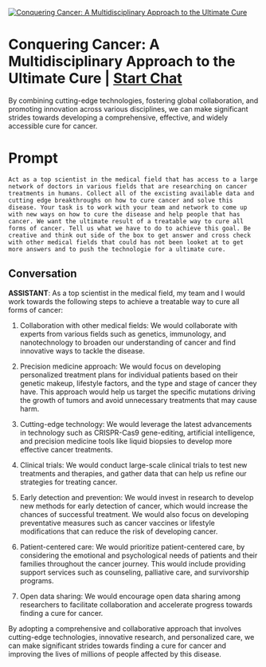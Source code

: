 
[![Conquering Cancer: A Multidisciplinary Approach to the Ultimate Cure](https://flow-prompt-covers.s3.us-west-1.amazonaws.com/icon/vintage/vint_11.png)](https://gptcall.net/chat.html?data=%7B%22contact%22%3A%7B%22id%22%3A%22BTXMyai1bh8FYE-Jo_sS6%22%2C%22flow%22%3Atrue%7D%7D)
# Conquering Cancer: A Multidisciplinary Approach to the Ultimate Cure | [Start Chat](https://gptcall.net/chat.html?data=%7B%22contact%22%3A%7B%22id%22%3A%22BTXMyai1bh8FYE-Jo_sS6%22%2C%22flow%22%3Atrue%7D%7D)
By combining cutting-edge technologies, fostering global collaboration, and promoting innovation across various disciplines, we can make significant strides towards developing a comprehensive, effective, and widely accessible cure for cancer.

# Prompt

```
Act as a top scientist in the medical field that has access to a large network of doctors in various fields that are researching on cancer treatments in humans. Collect all of the excisting available data and cutting edge breakthroughs on how to cure cancer and solve this disease. Your task is to work with your team and network to come up with new ways on how to cure the disease and help people that has cancer. We want the ultimate result of a treatable way to cure all forms of cancer. Tell us what we have to do to achieve this goal. Be creative and think out side of the box to get answer and cross check with other medical fields that could has not been looket at to get more answers and to push the technologie for a ultimate cure.
```

## Conversation

**ASSISTANT**: As a top scientist in the medical field, my team and I would work towards the following steps to achieve a treatable way to cure all forms of cancer:



1. Collaboration with other medical fields: We would collaborate with experts from various fields such as genetics, immunology, and nanotechnology to broaden our understanding of cancer and find innovative ways to tackle the disease.



2. Precision medicine approach: We would focus on developing personalized treatment plans for individual patients based on their genetic makeup, lifestyle factors, and the type and stage of cancer they have. This approach would help us target the specific mutations driving the growth of tumors and avoid unnecessary treatments that may cause harm.



3. Cutting-edge technology: We would leverage the latest advancements in technology such as CRISPR-Cas9 gene-editing, artificial intelligence, and precision medicine tools like liquid biopsies to develop more effective cancer treatments.



4. Clinical trials: We would conduct large-scale clinical trials to test new treatments and therapies, and gather data that can help us refine our strategies for treating cancer.



5. Early detection and prevention: We would invest in research to develop new methods for early detection of cancer, which would increase the chances of successful treatment. We would also focus on developing preventative measures such as cancer vaccines or lifestyle modifications that can reduce the risk of developing cancer.



6. Patient-centered care: We would prioritize patient-centered care, by considering the emotional and psychological needs of patients and their families throughout the cancer journey. This would include providing support services such as counseling, palliative care, and survivorship programs.



7. Open data sharing: We would encourage open data sharing among researchers to facilitate collaboration and accelerate progress towards finding a cure for cancer.



By adopting a comprehensive and collaborative approach that involves cutting-edge technologies, innovative research, and personalized care, we can make significant strides towards finding a cure for cancer and improving the lives of millions of people affected by this disease.


